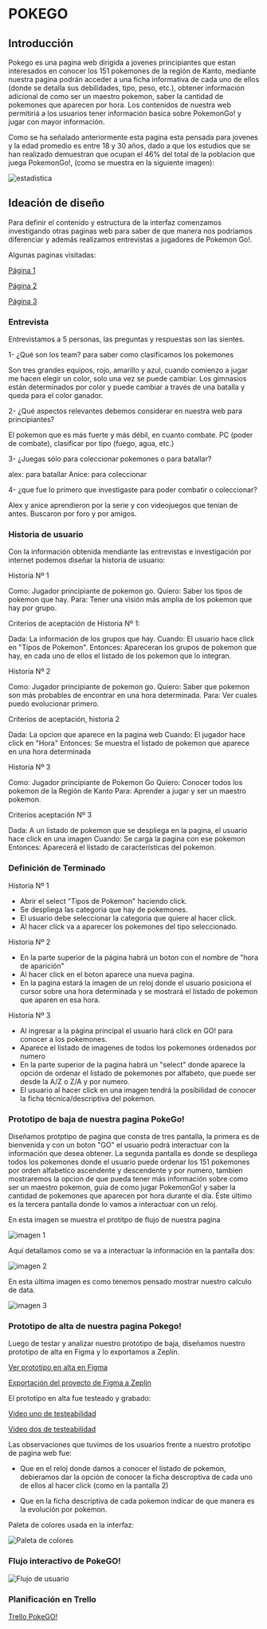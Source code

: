 
# POKEGO

## **Introducción**

Pokego es una pagina web dirigida a jovenes principiantes que estan interesados en conocer los 151 pokemones de la región de Kanto, mediante nuestra pagina podrán acceder a una ficha informativa de cada uno de ellos (donde se detalla sus debilidades, tipo, peso, etc.), obtener información adicional de como ser un maestro pokemon, saber la cantidad de pokemones que aparecen por hora. Los contenidos de nuestra web permitiriá a los usuarios tener información basica sobre PokemonGo! y jugar con mayor información.

Como se ha señalado anteriormente esta pagina esta pensada para jovenes y la edad promedio es entre 18 y 30 años, dado a que los estudios que se han realizado demuestran que ocupan el 46% del total de la poblacion que juega PokemonGo!, (como se muestra en la siguiente imagen):



![estadistica](https://media.redadn.es/imagenes/pokemon-go-android_291424.jpg)




## **Ideación de diseño**

Para definir el contenido y estructura de la interfaz comenzamos investigando otras paginas web para saber de que manera nos podríamos diferenciar y además realizamos entrevistas a jugadores de Pokemon Go!.

Algunas paginas visitadas:

[Página 1](https://db.pokemongohub.net/pokemon-list/type-ground)

[Página 2](https://es.wikihow.com/jugar-Pok%C3%A9mon-GO)

[Página 3](http://es.pokemon.wikia.com/wiki/Tipo_planta)

### **Entrevista**  

Entrevistamos a 5 personas, las preguntas y respuestas son las sientes.

1- ¿Qué son los team? para saber como clasificamos los pokemones

Son tres grandes equipos, rojo, amarillo y azul, cuando comienzo a jugar me hacen elegir un color, solo una vez se puede cambiar. Los gimnasios están determinados por color y puede cambiar a través de una batalla y queda para el color ganador.

2- ¿Qué aspectos relevantes debemos considerar en nuestra web para principiantes?

El pokemon que es más fuerte y más débil, en cuanto combate. PC (poder de combate), clasificar por tipo (fuego, agua, etc.)

3- ¿Juegas sólo para coleccionar pokemones o para batallar?

alex: para batallar
Anice: para coleccionar

4- ¿que fue lo primero que investigaste para poder combatir o coleccionar?

Alex y anice aprendieron por la serie y con videojuegos que tenían de antes. Buscaron por foro y por amigos.


### **Historia de usuario**

Con la información obtenida mendiante las entrevistas e investigación por internet podemos diseñar la historia de usuario:

Historia Nº 1

Como: Jugador principiante de pokemon go.
Quiero: Saber los tipos de pokemon que hay.
Para: Tener una visión más amplia de los pokemon que hay por grupo.

Criterios de aceptación de Historia Nº 1:

Dada: La información de los grupos que hay.
Cuando: El usuario hace click en "Tipos de Pokemon".
Entonces: Apareceran los grupos de pokemon que hay, en cada uno de ellos el listado de los pokemon que lo integran.

Historia Nº 2

Como: Jugador principiante de pokemon go.
Quiero: Saber que pokemon son más probables de encontrar en una hora determinada.
Para: Ver cuales puedo evolucionar primero.

Criterios de aceptación, historia 2

Dada: La opcion que aparece en la pagina web
Cuando: El jugador hace click en "Hora"
Entonces: Se muestra el listado de pokemon que aparece en una hora determinada

Historia Nº 3

Como: Jugador principiante de Pokemon Go
Quiero: Conocer todos los pokemon de la Región de Kanto
Para: Aprender a jugar y ser un maestro pokemon.

Criterios aceptación Nº 3

Dada: A un listado de pokemon que se despliega en la pagina, el usuario hace click en una imagen
Cuando: Se carga la pagina con ese pokemon
Entonces: Aparecerá el listado de características del pokemon.

### **Definición de Terminado**

Historia Nº 1

* Abrir el select "Tipos de Pokemon" haciendo click.
* Se despliega las categoria que hay de pokemones.
* El usuario debe seleccionar la categoria que quiere al hacer click.
* Al hacer click va a aparecer los pokemones del tipo seleccionado.

Historia Nº 2

* En la parte superior de la página habrá un boton con el nombre de "hora de aparición"
* Al hacer click en el boton aparece una nueva pagina.
* En la pagina estará la imagen de un reloj donde el usuario posiciona el cursor sobre una hora determinada y se mostrará el listado de pokemon que aparen en esa hora.

Historia Nº 3

* Al ingresar a la página principal el usuario hará click en GO! para conocer a los pokemones.
* Aparece el listado de imagenes de todos los pokemones ordenados por numero
* En la parte superior de la pagina habrá un "select" donde aparece la opción de ordenar el listado de pokemones por alfabeto, que puede ser desde la A/Z o Z/A y por numero.
* El usuario al hacer click en una imagen tendrá la posibilidad de conocer la ficha técnica/descriptiva del pokemon.

### **Prototipo de baja de nuestra pagina PokeGo!**

Diseñamos protptipo de pagina que consta de tres pantalla, la primera es de bienvenida y con un boton "GO" el usuario podrá interactuar con la información que desea obtener. La segunda pantalla es donde se despliega todos los pokemones donde el usuario puede ordenar los 151 pokemones por orden alfabetico ascendente y descendente y por numero, tambien mostraremos la opcion de que pueda tener más información sobre como ser un maestro pokemon, guia de como jugar PokemonGo! y saber la cantidad de pokemones que aparecen por hora durante el día. Éste último es la tercera pantalla donde lo vamos a interactuar con un reloj.

En esta imagen se muestra el protitpo de flujo de nuestra pagina

![imagen 1](img/sketch1.png) 

Aquí detallamos como se va a interactuar la información en la pantalla dos:

![imagen 2](img/sketch2.png)

En esta última imagen es como tenemos pensado mostrar nuestro calculo de data.

![imagen 3](img/sketch3.png)

### **Prototipo de alta de nuestra pagina Pokego!**

Luego de testar y analizar nuestro prototipo de baja, diseñamos nuestro prototipo de alta en Figma y lo exportamos a Zeplin.

[Ver prototipo en alta en Figma](https://www.figma.com/file/NZ8W3KBrc3oz3UcEUSb8PIuo/PokeGO?node-id=0%3A1)

[Exportación del proyecto de Figma a Zeplin](https://zpl.io/29oOzrw)

El prototipo en alta fue testeado y grabado:

[Video uno de testeabilidad](https://github.com/AnaGalvezSalas11/scl-2018-12-bc-core-data-lovers/blob/master/src/Videos%2C%20testeo%20de%20pagina%20en%20alta/Diego.mp4)

[Video dos de testeabilidad](https://github.com/AnaGalvezSalas11/scl-2018-12-bc-core-data-lovers/blob/master/src/Videos%2C%20testeo%20de%20pagina%20en%20alta/Nicolas.mp4)

Las observaciones que tuvimos de los usuarios frente a nuestro prototipo de pagina web fue:

* Que en el reloj donde damos a conocer el listado de pokemon, debieramos dar la opción de conocer la ficha descroptiva de cada uno de ellos al hacer click (como en la pantalla 2)

* Que en la ficha descriptiva de cada pokemon indicar de que manera es la evolución por pokemon.
 
Paleta de colores usada en la interfaz:

![Paleta de colores](img/paleta.png)


### **Flujo interactivo de PokeGO!**

![Flujo de usuario](img/Flujo_de_usuario.png)

### **Planificación en Trello**

[Trello PokeGO!](https://trello.com/b/J9VDuFEc/pokemon-go)








